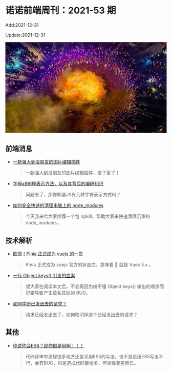<!--
 * @Description: weekly-53
 * @Author: zoeblow
 * @Email: zoeblow@gmail.com
 * @Date: 2021-09-26 10:39:57
 * @LastEditors: wangfuyuan
 * @LastEditTime: 2021-12-31 14:38:04
 * @FilePath: \nuofe-weekly1\2021\weekly-53.md
 -->

# 诺诺前端周刊：2021-53 期

Add:2021-12-31

Update:2021-12-31

![202153](../images/2021/202153.jpg)

## 前端消息

- [一款强大到没朋友的图片编辑插件](https://mp.weixin.qq.com/s/CADJUQVBXpPx-0SLZGoHOg)

  >  一款强大到没朋友的图片编辑插件，爱了爱了！

- [字母a的6种表示方法，以及其背后的编码知识](https://mp.weixin.qq.com/s/Dw0ofTw_n0DRF5fo1HAm3w)

  > 问题来了，那你知道JS有几种字符表示方式吗？

- [如何安全快速的清理电脑上的 node_modules](https://mp.weixin.qq.com/s/EcNt17LCvqnKVh0pXSnlwQ)

  > 今天我来给大家推荐一个包 npkill，帮助大家来快速清理沉重的 node_modules。

## 技术解析

- [欧耶！Pinia 正式成为 vuejs 的一员](https://mp.weixin.qq.com/s/orMMoaKiIbQoKi-CosotEA)

  > Pinia 正式成为 vuejs 官方的状态库，意味着 🍍 就是 Vuex 5.x 。

- [一行 Object.keys() 引发的血案](https://juejin.cn/post/7041049741458669576)

  > 望大家在阅读本文后，不会再因为搞不懂 Object.keys() 输出的顺序而犯错导致产生莫名其妙的 BUG。

- [如何中断已发出去的请求？](https://juejin.cn/post/7033906910583586829)

  > 请求已经发出去了，如何取消掉这个已经发出去的请求？

## 其他

- [你说你会ES6？那你倒是用啊！！！](https://juejin.cn/post/7016520448204603423)

  > 代码评审中发现很多地方还是采用ES5的写法，也不是说用ES5写法不行，会有BUG，只是造成代码量增多，可读性变差而已。
